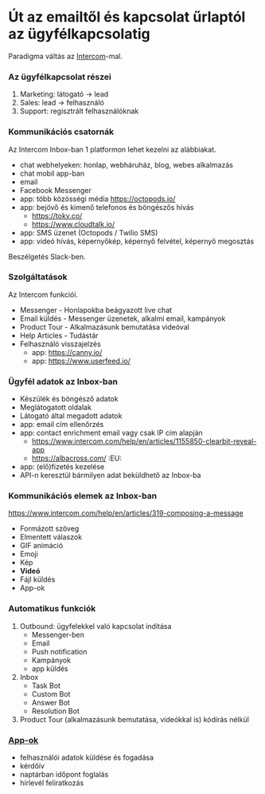# Út az emailtől és kapcsolat űrlaptól az ügyfélkapcsolatig

Paradigma váltás az [Intercom](https://www.intercom.com/)-mal.

### Az ügyfélkapcsolat részei

1. Marketing: látogató -> lead
1. Sales: lead -> felhasználó
1. Support: regisztrált felhasználóknak

### Kommunikációs csatornák

Az Intercom Inbox-ban 1 platformon lehet kezelni az alábbiakat.

- chat webhelyeken: honlap, webháruház, blog, webes alkalmazás
- chat mobil app-ban
- email
- Facebook Messenger
- app: több közösségi média https://octopods.io/
- app: bejövő és kimenő telefonos és böngészős hívás
  - https://toky.co/
  - https://www.cloudtalk.io/
- app: SMS üzenet (Octopods / Twilio SMS)
- app: videó hívás, képernyőkép, képernyő felvétel, képernyő megosztás

Beszélgetés Slack-ben.

### Szolgáltatások

Az Intercom funkciói.

- Messenger - Honlapokba beágyazott live chat
- Email küldés - Messenger üzenetek, alkalmi email, kampányok
- Product Tour - Alkalmazásunk bemutatása videóval
- Help Articles - Tudástár
- Felhasználó visszajelzés
  - app: https://canny.io/
  - app: https://www.userfeed.io/

### Ügyfél adatok az Inbox-ban

- Készülék és böngésző adatok
- Meglátogatott oldalak
- Látogató által megadott adatok
- app: email cím ellenőrzés
- app: contact enrichment email vagy csak IP cím alapján
  - https://www.intercom.com/help/en/articles/1155850-clearbit-reveal-app
  - https://albacross.com/ :EU:
- app: (elő)fizetés kezelése
- API-n keresztül bármilyen adat beküldhető az Inbox-ba

### Kommunikációs elemek az Inbox-ban

https://www.intercom.com/help/en/articles/319-composing-a-message

- Formázott szöveg
- Elmentett válaszok
- GIF animáció
- Emoji
- Kép
- **Videó**
- Fájl küldés
- App-ok

### Automatikus funkciók

1. Outbound: ügyfelekkel való kapcsolat indítása
    - Messenger-ben
    - Email
    - Push notification
    - Kampányok
    - app küldés
1. Inbox
    - Task Bot
    - Custom Bot
    - Answer Bot
    - Resolution Bot
1. Product Tour (alkalmazásunk bemutatása, videókkal is) kódírás nélkül

### [App-ok](https://www.intercom.com/app-store)

- felhasználói adatok küldése és fogadása
- kérdőív
- naptárban időpont foglalás
- hírlevél feliratkozás
